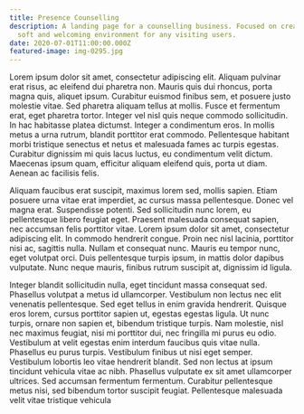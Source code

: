 ```yaml
---
title: Presence Counselling
description: A landing page for a counselling business. Focused on creating a
  soft and welcoming environment for any visiting users.
date: 2020-07-01T11:00:00.000Z
featured-image: img-0295.jpg
---
```

Lorem ipsum dolor sit amet, consectetur adipiscing elit. Aliquam pulvinar erat risus, ac eleifend dui pharetra non. Mauris quis dui rhoncus, porta magna quis, aliquet ipsum. Curabitur euismod finibus sem, et posuere justo molestie vitae. Sed pharetra aliquam tellus at mollis. Fusce et fermentum erat, eget pharetra tortor. Integer vel nisl quis neque commodo sollicitudin. In hac habitasse platea dictumst. Integer a condimentum eros. In mollis metus a urna rutrum, blandit porttitor erat commodo. Pellentesque habitant morbi tristique senectus et netus et malesuada fames ac turpis egestas. Curabitur dignissim mi quis lacus luctus, eu condimentum velit dictum. Maecenas ipsum quam, efficitur aliquam eleifend quis, porta ut diam. Aenean ac facilisis felis.

Aliquam faucibus erat suscipit, maximus lorem sed, mollis sapien. Etiam posuere urna vitae erat imperdiet, ac cursus massa pellentesque. Donec vel magna erat. Suspendisse potenti. Sed sollicitudin nunc lorem, eu pellentesque libero feugiat eget. Praesent malesuada consequat sapien, nec accumsan felis porttitor vitae. Lorem ipsum dolor sit amet, consectetur adipiscing elit. In commodo hendrerit congue. Proin nec nisl lacinia, porttitor nisi ac, sagittis nulla. Nullam et consequat nunc. Mauris eu tempor nunc, eget volutpat orci. Duis pellentesque turpis ipsum, in mattis dolor dapibus vulputate. Nunc neque mauris, finibus rutrum suscipit at, dignissim id ligula.

Integer blandit sollicitudin nulla, eget tincidunt massa consequat sed. Phasellus volutpat a metus id ullamcorper. Vestibulum non lectus nec elit venenatis pellentesque. Sed eget tellus in enim gravida hendrerit. Quisque eros lorem, cursus porttitor sapien ut, egestas egestas ligula. Ut nunc turpis, ornare non sapien et, bibendum tristique turpis. Nam molestie, nisl nec maximus feugiat, nisi mi porttitor dui, nec fringilla mi purus eu odio. Vestibulum at velit egestas enim interdum faucibus quis vitae nulla. Phasellus eu purus turpis. Vestibulum finibus ut nisi eget semper. Vestibulum lobortis leo vitae hendrerit blandit. Sed non lectus at ipsum tincidunt vehicula vitae ac nibh. Phasellus vulputate ex sit amet ullamcorper ultrices. Sed accumsan fermentum fermentum. Curabitur pellentesque metus nisi, sed bibendum tortor suscipit feugiat. Pellentesque malesuada velit vitae tristique vehicula